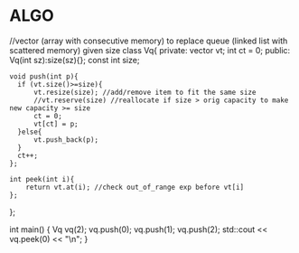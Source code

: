 # ALGO
//vector (array with consecutive memory) to replace queue (linked list with scattered memory) given size
class Vq{
private:
    vector<int> vt;
    int ct = 0;
public:
    Vq(int sz):size(sz){};
    const int size;
    
    void push(int p){
      if (vt.size()>=size){
          vt.resize(size); //add/remove item to fit the same size
          //vt.reserve(size) //reallocate if size > orig capacity to make new capacity >= size
          ct = 0;
          vt[ct] = p;
      }else{
          vt.push_back(p);
      }  
      ct++;  
    };
    
    int peek(int i){
        return vt.at(i); //check out_of_range exp before vt[i]
    };
};

int main() {
    Vq vq(2);
    vq.push(0);
    vq.push(1);
    vq.push(2);
    std::cout << vq.peek(0) << "\n";
}

